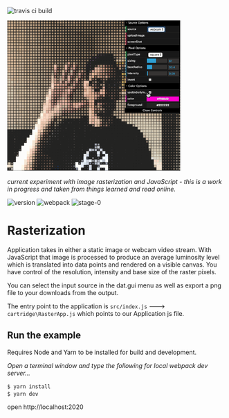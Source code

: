 ![travis ci build](https://travis-ci.org/pjkarlik/Rasterization.svg?branch=master&style=flat-square)


<img src="splash.gif" alt="drawing" width="400px"/>

*current experiment with image rasterization and JavaScript - this is a work in progress and taken from things learned and read online.*

![version](https://img.shields.io/badge/version-0.2.0-green.svg?style=flat-square)
![webpack](https://img.shields.io/badge/webpack-4.12.1-51b1c5.svg?style=flat-square)
![stage-0](https://img.shields.io/badge/ECMAScript-6-c55197.svg?style=flat-square)

# Rasterization

  Application takes in either a static image or webcam video stream. With JavaScript that image is processed to produce an average luminosity level which is translated into data points and rendered on a visible canvas. You have control of the resolution, intensity and base size of the raster pixels. 

  You can select the input source in the dat.gui menu as well as export a png file to your downloads from the output.

  The entry point to the application is 
  ```src/index.js``` ---> ```cartridge\RasterApp.js``` which points to our Application js file. 

## Run the example
  Requires Node and Yarn to be installed for build and development.

  *Open a terminal window and type the following for local webpack dev server...*
  ```bash
  $ yarn install
  $ yarn dev
  ```
  open http://localhost:2020
